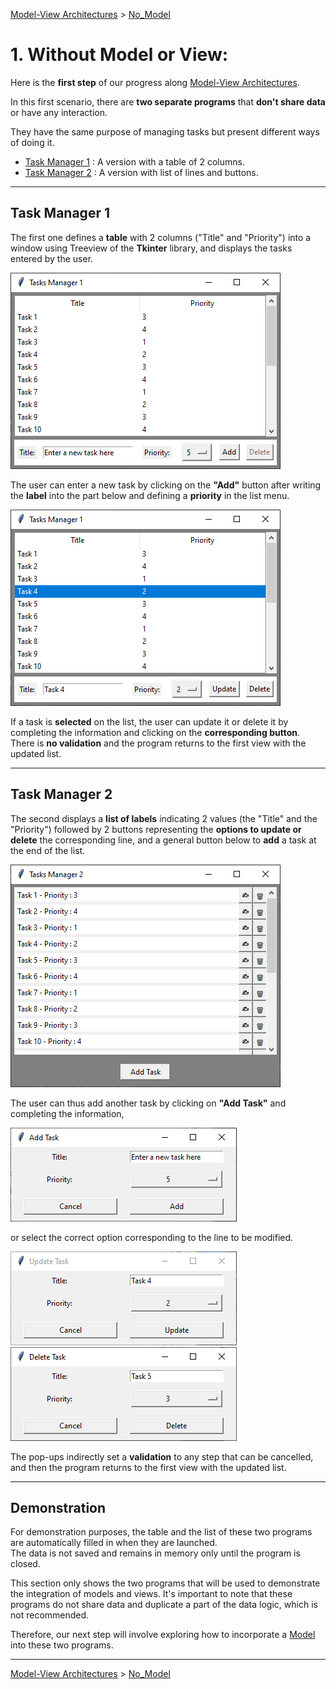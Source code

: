 [Model-View Architectures](../README.md) > [No_Model](../1_No_Model/No_Model.md)

# 1. Without Model or View: 

Here is the **first step** of our progress along [Model-View Architectures](../README.md).

In this first scenario, there are **two separate programs** that **don't share data** or have any interaction.

They have the same purpose of managing tasks but present different ways of doing it.

* [Task Manager 1](#task-manager-1) : A version with a table of 2 columns.
* [Task Manager 2](#task-manager-2) : A version with list of lines and buttons.

---

## Task Manager 1

The first one defines a **table** with 2 columns ("Title" and "Priority") into a window using Treeview of the **Tkinter** 
library, and displays the tasks entered by the user. 

![Task_Manager_1_Win](images/Task_Manager_1_Win.png)

The user can enter a new task by clicking on the **"Add"** button after writing the **label** into the part below and 
defining a **priority** in the list menu. 

![Task_Manager_1_select_Win](images/Task_Manager_1_select_Win.png)

If a task is **selected** on the list, the user can update it or delete it by completing the information and clicking 
on the **corresponding button**. There is **no validation** and the program returns to the first view with the updated 
list.

---

## Task Manager 2

The second displays a **list of labels** indicating 2 values (the "Title" and the "Priority") followed by 2 buttons 
representing the **options to update or delete** the corresponding line, and a general button below to **add** a task 
at the end of the list.

![Task_Manager_2_Win](images/Task_Manager_2_Win.png)

The user can thus add another task by clicking on **"Add Task"** and completing the information,

![Task_Manager_2_add_Win](images/Task_Manager_2_add_Win.png)   

 or select the correct option corresponding to the line to be modified.

![Task_Manager_2_update_Win](images/Task_Manager_2_update_Win.png)     ![Task_Manager_2_delete_Win](images/Task_Manager_2_delete_Win.png)

The pop-ups indirectly set a **validation** to any step that can be cancelled, and then the program returns to the first 
view with the updated list.

---

## Demonstration

For demonstration purposes, the table and the list of these two programs are automatically filled in when they are 
launched. \
The data is not saved and remains in memory only until the program is closed.

This section only shows the two programs that will be used to demonstrate the integration of models and views. 
It's important to note that these programs do not share data and duplicate a part of the data logic, which is not 
recommended. 

Therefore, our next step will involve exploring how to incorporate a [Model](../2_Model/Model.md) into these two programs.

---

[Model-View Architectures](../README.md) > [No_Model](../1_No_Model/No_Model.md)